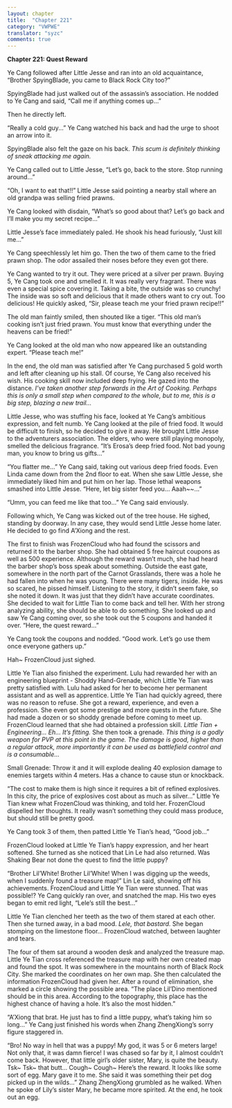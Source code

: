 ```yaml
---
layout: chapter
title:  "Chapter 221"
category: "VWPWE"
translator: "syzc"
comments: true
---
```


**Chapter 221: Quest Reward**

Ye Cang followed after Little Jesse and ran into an old acquaintance, “Brother SpyingBlade, you came to Black Rock City too?”

SpyingBlade had just walked out of the assassin’s association. He nodded to Ye Cang and said, “Call me if anything comes up...”

Then he directly left.

“Really a cold guy...” Ye Cang watched his back and had the urge to shoot an arrow into it. 

SpyingBlade also felt the gaze on his back. *This scum is definitely thinking of sneak attacking me again.*

Ye Cang called out to Little Jesse, “Let’s go, back to the store. Stop running around...”

“Oh, I want to eat that!!” Little Jesse said pointing a nearby stall where an old grandpa was selling fried prawns.

Ye Cang looked with disdain, “What’s so good about that? Let’s go back and I’ll make you my secret recipe...”

Little Jesse’s face immediately paled. He shook his head furiously, “Just kill me...”

Ye Cang speechlessly let him go. Then the two of them came to the fried prawn shop. The odor assailed their noses before they even got there.

Ye Cang wanted to try it out. They were priced at a silver per prawn. Buying 5, Ye Cang took one and smelled it. It was really very fragrant. There was even a special spice covering it. Taking a bite, the outside was so crunchy! The inside was so soft and delicious that it made others want to cry out. Too delicious! He quickly asked, “Sir, please teach me your fried prawn recipe!!”

The old man faintly smiled, then shouted like a tiger. “This old man’s cooking isn’t just fried prawn. You must know that everything under the heavens can be fried!”

Ye Cang looked at the old man who now appeared like an outstanding expert. “Please teach me!”

In the end, the old man was satisfied after Ye Cang purchased 5 gold worth and left after cleaning up his stall. Of course, Ye Cang also received his wish. His cooking skill now included deep frying. He gazed into the distance. *I’ve taken another step forwards in the Art of Cooking. Perhaps this is only a small step when compared to the whole, but to me, this is a big step, blazing a new trail...*

Little Jesse, who was stuffing his face, looked at Ye Cang’s ambitious expression, and felt numb. Ye Cang looked at the pile of fried food. It would be difficult to finish, so he decided to give it away. He brought Little Jesse to the adventurers association. The elders, who were still playing monopoly, smelled the delicious fragrance. “It’s Erosa’s deep fried food. Not bad young man, you know to bring us gifts...”

“You flatter me...” Ye Cang said, taking out various deep fried foods. Even Linda came down from the 2nd floor to eat. When she saw Little Jesse, she immediately liked him and put him on her lap. Those lethal weapons smashed into Little Jesse. “Here, let big sister feed you… Aaah~~...”

“Umm, you can feed me like that too...” Ye Cang said enviously.

Following which, Ye Cang was kicked out of the tree house. He sighed, standing by doorway. In any case, they would send Little Jesse home later. He decided to go find A’Xiong and the rest.

The first to finish was FrozenCloud who had found the scissors and returned it to the barber shop. She had obtained 5 free haircut coupons as well as 500 experience. Although the reward wasn’t much, she had heard the barber shop’s boss speak about something. Outside the east gate, somewhere in the north part of the Carnot Grasslands, there was a hole he had fallen into when he was young. There were many tigers, inside. He was so scared, he pissed himself. Listening to the story, it didn’t seem fake, so she noted it down. It was just that they didn’t have accurate coordinates. She decided to wait for Little Tian to come back and tell her. With her strong analyzing ability, she should be able to do something. She looked up and saw Ye Cang coming over, so she took out the 5 coupons and handed it over. “Here, the quest reward...”

Ye Cang took the coupons and nodded. “Good work. Let’s go use them once everyone gathers up.”

Hah~ FrozenCloud just sighed.

Little Ye Tian also finished the experiment. Lulu had rewarded her with an engineering blueprint - Shoddy Hand-Grenade, which Little Ye Tian was pretty satisfied with. Lulu had asked for her to become her permanent assistant and as well as apprentice. Little Ye Tian had quickly agreed, there was no reason to refuse. She got a reward, experience, and even a profession. She even got some prestige and more quests in the future. She had made a dozen or so shoddy grenade before coming to meet up. FrozenCloud learned that she had obtained a profession skill. *Little Tian + Engineering… Eh… It’s fitting.* She then took a grenade. *This thing is a godly weapon for PVP at this point in the game. The damage is good, higher than a regular attack, more importantly it can be used as battlefield control and is a consumable...*

Small Grenade: Throw it and it will explode dealing 40 explosion damage to enemies targets within 4 meters. Has a chance to cause stun or knockback.

“The cost to make them is high since it requires a bit of refined explosives. In this city, the price of explosives cost about as much as silver...” Little Ye Tian knew what FrozenCloud was thinking, and told her. FrozenCloud dispelled her thoughts. It really wasn’t something they could mass produce, but should still be pretty good.

Ye Cang took 3 of them, then patted Little Ye Tian’s head, “Good job...”

FrozenCloud looked at Little Ye Tian’s happy expression, and her heart softened. She turned as she noticed that Lin Le had also returned. Was Shaking Bear not done the quest to find the little puppy?

“Brother Lil’White! Brother Lil’White! When I was digging up the weeds, when I suddenly found a treasure map!” Lin Le said, showing off his achievements. FrozenCloud and Little Ye Tian were stunned. That was possible!? Ye Cang quickly ran over, and snatched the map. His two eyes began to emit red light, “Lele’s still the best...”

Little Ye Tian clenched her teeth as the two of them stared at each other. Then she turned away, in a bad mood. *Lele, that bastard.* She began stomping on the limestone floor… FrozenCloud watched, between laughter and tears.

The four of them sat around a wooden desk and analyzed the treasure map. Little Ye Tian cross referenced the treasure map with her own created map and found the spot. It was somewhere in the mountains north of Black Rock City. She marked the coordinates on her own map. She then calculated the information FrozenCloud had given her. After a round of elimination, she marked a circle showing the possible area. “The place Lil’Dino mentioned should be in this area. According to the topography, this place has the highest chance of having a hole. It’s also the most hidden.”

“A’Xiong that brat. He just has to find a little puppy, what’s taking him so long...” Ye Cang just finished his words when Zhang ZhengXiong’s sorry figure staggered in. 

“Bro! No way in hell that was a puppy! My god, it was 5 or 6 meters large! Not only that, it was damn fierce! I was chased so far by it, I almost couldn’t come back. However, that little girl’s older sister, Mary, is quite the beauty. Tsk~ Tsk~ that butt… Cough~ Cough~ Here’s the reward. It looks like some sort of egg. Mary gave it to me. She said it was something their pet dog picked up in the wilds...” Zhang ZhengXiong grumbled as he walked. When he spoke of Lily’s sister Mary, he became more spirited. At the end, he took out an egg.
